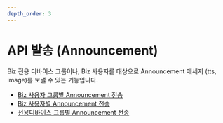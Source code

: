 ```yaml
---
depth_order: 3
---
```


# API 발송 \(Announcement\)

Biz 전용 디바이스 그룹이나, Biz 사용자를 대상으로 Announcement 메세지 \(tts, image\)를 보낼 수 있는 기능입니다.

* [Biz 사용자 그룹별 Announcement 전송](api-announcement-usergroup.md)
* [Biz 사용자별 Announcement 전송](api-announcement-bizuser.md)
* [전용디바이스 그룹별 Announcement 전송](api-announcement-shareddevice.md)